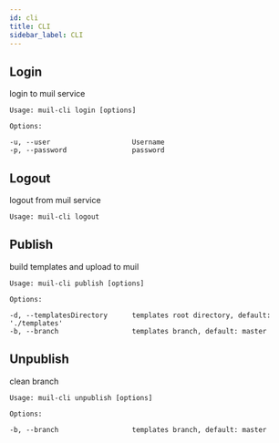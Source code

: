```yaml
---
id: cli
title: CLI
sidebar_label: CLI
---
```


## Login

login to muil service

```
Usage: muil-cli login [options]

Options:

-u, --user                    Username
-p, --password                password
```

## Logout

logout from muil service

```
Usage: muil-cli logout
```

## Publish

build templates and upload to muil

```
Usage: muil-cli publish [options]

Options:

-d, --templatesDirectory      templates root directory, default: './templates'
-b, --branch                  templates branch, default: master
```

## Unpublish

clean branch

```
Usage: muil-cli unpublish [options]

Options:

-b, --branch                  templates branch, default: master
```
